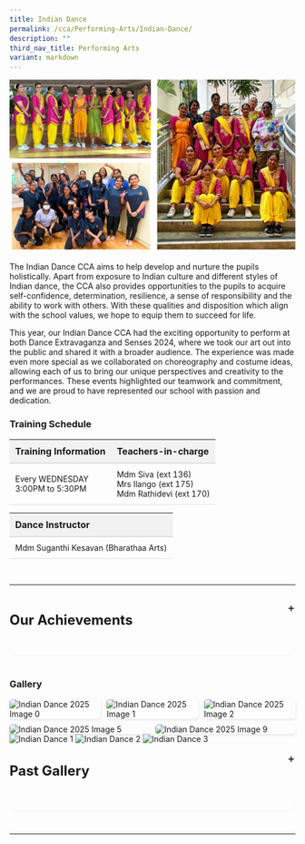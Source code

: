 ```yaml
---
title: Indian Dance
permalink: /cca/Performing-Arts/Indian-Dance/
description: ""
third_nav_title: Performing Arts
variant: markdown
---
```

![](/images/Our%20Curriculum/Non%20Academic%20Programmes/CoCurricular%20Activities/Performing%20Arts/Indian%20Dance/Indian_Dance_Nov2023_Cover.jpg)

The Indian Dance CCA aims to help develop and nurture the pupils holistically. Apart from exposure to Indian culture and different styles of Indian dance, the CCA also provides opportunities to the pupils to acquire self-confidence, determination, resilience, a sense of responsibility and the ability to work with others. With these qualities and disposition which align with the school values, we hope to equip them to succeed for life.

This year, our Indian Dance CCA had the exciting opportunity to perform at both Dance Extravaganza and Senses 2024, where we took our art out into the public and shared it with a broader audience. The experience was made even more special as we collaborated on choreography and costume ideas, allowing each of us to bring our unique perspectives and creativity to the performances. These events highlighted our teamwork and commitment, and we are proud to have represented our school with passion and dedication.

### Training Schedule


| Training Information                 | Teachers-in-charge                         |
| ------------------------------------ | ------------------------------------------ |
| Every WEDNESDAY<br>3:00PM to 5:30PM | Mdm Siva (ext 136)<br>Mrs Ilango (ext 175)<br>Mdm Rathidevi (ext 170) |


| Dance Instructor                      |
| ------------------------------------- |
| Mdm Suganthi Kesavan (Bharathaa Arts) |

<br>

<hr>

<details>
	<summary><h3>Our Achievements</h3></summary>
<table>
  <tbody><tr>
    <th><h5>2023</h5></th>
  </tr>
  <tr>
    <td>Deepavali Celebrations at Singapore Police Force's Police Intelligence Department</td>
  </tr>
  <tr>
    <td>National Day Parade Performance</td>
  </tr>
  <tr>
    <th><h5>2022</h5></th>
  </tr>
  <tr>
    <td>Deepavali Celebrations at Ang Mo Kio Police Divisional HQ</td>
  </tr>
  <tr>
    <th><h5>2021</h5></th>
  </tr>
  <tr>
    <td>SYF Arts Presentation - Certificate of Distinction</td>
  </tr>
  <tr>
    <th><h5>2019</h5></th>
  </tr>
  <tr>
    <td>SYF Arts Presentation - Certificate of Distinction</td>
  </tr>
  <tr>
    <th><h5>2018</h5></th>
  </tr>
  <tr>
    <td>SYF Festival at Esplanade / National Day Observance Ceremony</td>
  </tr>
  <tr>
    <td>YCK Community Celebration</td>
  </tr>
  <tr>
    <th><h5>2017</h5></th>
  </tr>
  <tr>
    <td>National Day Parade Performance</td>
  </tr>
  <tr>
    <th><h5>2016</h5></th>
  </tr>
  <tr>
    <td>Chingay Parade</td>
  </tr>
  <tr>
    <th><h5>2015</h5></th>
  </tr>
  <tr>
    <td>SG 50 Youth Celebration</td>
  </tr>
  <tr>
    <th><h5>2013</h5></th>
  </tr>
  <tr>
    <td>SYF Arts Presentation - Certificate of Distinction</td>
  </tr>
  <tr>
    <th><h5>2012</h5></th>
  </tr>
  <tr>
    <td>Arts Festival</td>
  </tr>
  <tr>
    <th><h5>2011</h5></th>
  </tr>
  <tr>
    <td>SYF Central Judging - Gold Award for SYF</td>
  </tr>
  <tr>
    <th><h5>2009</h5></th>
  </tr>
  <tr>
    <td>SYF Central Judging - Gold with Honours for SYF</td>
  </tr>
  <tr>
    <th><h5>2008</h5></th>
  </tr>
  <tr>
    <td>Arts Biennale at Victoria Theatre (School event)</td>
  </tr>
  <tr>
    <th><h5>2007/2005</h5></th>
  </tr>
  <tr>
    <td>SYF Central Judging - Gold with Honours for SYF</td>
  </tr>
</tbody></table>
	
</details>

### Gallery

<div class="image-gallery">
    <img alt="Indian Dance 2025 Image 0" src="https://staging-lite.d3o5f2eggdqz6.amplifyapp.com/images/Our%20Curriculum/Non%20Academic%20Programmes/CoCurricular%20Activities/Performing%20Arts/Indian%20Dance/indian_dance_2025_0.jpg">
    <img alt="Indian Dance 2025 Image 1" src="https://staging-lite.d3o5f2eggdqz6.amplifyapp.com/images/Our%20Curriculum/Non%20Academic%20Programmes/CoCurricular%20Activities/Performing%20Arts/Indian%20Dance/Indian_Dance_2025_1.jpg">
    <img alt="Indian Dance 2025 Image 2" src="https://staging-lite.d3o5f2eggdqz6.amplifyapp.com/images/Our%20Curriculum/Non%20Academic%20Programmes/CoCurricular%20Activities/Performing%20Arts/Indian%20Dance/indian_dance_2025_2.jpg">
    <img alt="Indian Dance 2025 Image 5" src="https://staging-lite.d3o5f2eggdqz6.amplifyapp.com/images/Our%20Curriculum/Non%20Academic%20Programmes/CoCurricular%20Activities/Performing%20Arts/Indian%20Dance/indian_dance_2025_5.jpg">
    <img alt="Indian Dance 2025 Image 9" src="https://staging-lite.d3o5f2eggdqz6.amplifyapp.com/images/Our%20Curriculum/Non%20Academic%20Programmes/CoCurricular%20Activities/Performing%20Arts/Indian%20Dance/indian_dance_2025_9.jpg">
</div>

<img alt="Indian Dance 1" src="https://www.yiochukangsec.moe.edu.sg/images/Our%20Curriculum/Non%20Academic%20Programmes/CoCurricular%20Activities/Performing%20Arts/Indian%20Dance/Indian_Dance_1.PNG">

<img alt="Indian Dance 2" src="https://www.yiochukangsec.moe.edu.sg/images/Our%20Curriculum/Non%20Academic%20Programmes/CoCurricular%20Activities/Performing%20Arts/Indian%20Dance/Indian_Dance_2.PNG">

<img alt="Indian Dance 3" src="https://www.yiochukangsec.moe.edu.sg/images/Our%20Curriculum/Non%20Academic%20Programmes/CoCurricular%20Activities/Performing%20Arts/Indian%20Dance/Indian_Dance_3.PNG">

<details>
	<summary><h4>Past Gallery</h4></summary>
<img alt="Indian Dance 4" src="https://www.yiochukangsec.moe.edu.sg/images/Our%20Curriculum/Non%20Academic%20Programmes/CoCurricular%20Activities/Performing%20Arts/Indian%20Dance/I4.png">

<img alt="Indian Dance 5" src="https://www.yiochukangsec.moe.edu.sg/images/Our%20Curriculum/Non%20Academic%20Programmes/CoCurricular%20Activities/Performing%20Arts/Indian%20Dance/I5.png">

<img alt="Indian Dance 6" src="https://www.yiochukangsec.moe.edu.sg/images/Our%20Curriculum/Non%20Academic%20Programmes/CoCurricular%20Activities/Performing%20Arts/Indian%20Dance/I6.png">

<img alt="Indian Dance 7" src="https://www.yiochukangsec.moe.edu.sg/images/Our%20Curriculum/Non%20Academic%20Programmes/CoCurricular%20Activities/Performing%20Arts/Indian%20Dance/I7.png">

<img alt="Indian Dance 8" src="https://www.yiochukangsec.moe.edu.sg/images/Our%20Curriculum/Non%20Academic%20Programmes/CoCurricular%20Activities/Performing%20Arts/Indian%20Dance/I8.png">

<img alt="Indian Dance 9" src="https://www.yiochukangsec.moe.edu.sg/images/Our%20Curriculum/Non%20Academic%20Programmes/CoCurricular%20Activities/Performing%20Arts/Indian%20Dance/I9.png">

</details>
<hr>

<style>
table {
    width: 100%;
    border-collapse: collapse;
    font-family: inherit; /* Inherit font family from the page */
    font-size: inherit; /* Inherit font size from the page */
}

th {
    background-color: #f2f2f2;
    padding: 10px;
    text-align: left;
    border-bottom: 2px solid #ddd;
    font-size: 1rem; /* Optional: relative size for clarity */
}

th h5 {
    margin: 0;
    font-size: 1.25rem; /* Optional: slightly larger for headers */
}

td {
    padding: 10px;
    border-bottom: 1px solid #ddd;
    max-width: 300px;
    word-wrap: break-word;
    font-size: inherit; /* Inherit font size for content */
}

details {
    max-width: 100ch;
    background-color: inherit;
    border-radius: 1rem;
    margin-bottom: 2.5rem;
    box-shadow: 0 .05rem .05rem rgba(0, 0, 0, .05);
    font-family: inherit; /* Inherit font family */
    font-size: inherit; /* Inherit font size */
}

details summary {
    display: flex;
    align-items: center;
    justify-content: space-between;
    font-weight: 400;
    font-size: 1.5rem; /* Slightly larger for better readability */
    margin-bottom: 1.5rem;
    transition: margin-bottom .5s ease;
    position: relative;
}

details summary::-webkit-details-marker,
details summary::marker {
    content: " ";
    display: none;
}

details summary::after {
    content: "+";
    font-size: 1.25rem; /* Match button size to summary */
    font-weight: 500;
    margin-right: .8rem;
    cursor: pointer;
    background-color: inherit; /*rgba(255, 195, 5, .25);*/
    padding: .75rem;
    display: grid;
    place-content: center;
    aspect-ratio: 1;
    line-height: 0;
    position: absolute;
    top: .5rem;
    right: -1.5rem;
    border-radius: 50%;
}

details :not(summary) {
    animation-name: fade;
    animation-duration: .5s;
    font-size: inherit; /* Inherit font size for details content */
}

details[open] summary {
    margin-bottom: 1.5rem;
}

details[open] summary::after {
    content: "×";
}

@keyframes fade {
    0% {
        opacity: 0;
    }

    2.5% {
        opacity: .02;
    }

    5% {
        opacity: .05;
    }

    10% {
        opacity: .1;
    }

    25% {
        opacity: .25;
    }

    60% {
        opacity: .6;
    }

    100% {
        opacity: 1;
    }
}
	
.image-gallery {
    display: flex;
    flex-wrap: wrap; /* Allow images to wrap to the next row */
    gap: 10px; /* Add spacing between images */
    justify-content: flex-start; /* Align images to the left */
}

.image-gallery img {
    flex: 1 1 calc(33.33% - 10px); /* Each image takes up 1/3 of the row minus the gap */
    max-width: 100%; /* Ensure images don’t exceed their container */
    height: auto; /* Maintain image aspect ratio */
    object-fit: cover; /* Crop images if needed to fit the container */
    border-radius: 5px; /* Optional: add rounded corners */
    box-shadow: 0 2px 5px rgba(0, 0, 0, 0.1); /* Optional: add a subtle shadow */
}
	
</style>